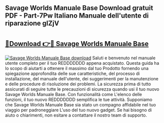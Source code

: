 ## Savage Worlds Manuale Base Download gratuit PDF - Part-7Pw Italiano Manuale dell'utente di riparazione gIZjV

# <h2><a href="http://df9n9f.blite.top/?on=Savage+Worlds+Manuale+Base">🔗Download 👉🔴 Savage Worlds Manuale Base</a></h2>

[![Savage Worlds Manuale Base download](https://i.imgur.com/lujVjoI.png)](http://df9n9f.blite.top/?on=Savage+Worlds+Manuale+Base)
Saluti e benvenuto nel manuale utente completo per il tuo REDDDDDDD appena acquistato. Questa guida ha lo scopo di aiutarti a ottenere il massimo dal tuo Prodotto fornendo una spiegazione approfondita delle sue caratteristiche, del processo di installazione, del manuale dell'utente, dei suggerimenti per la manutenzione e delle procedure di risoluzione dei problemi. La sicurezza prima di tutto assicurati di seguire tutte le precauzioni di sicurezza quando usi il tuo nuovo Savage Worlds Manuale Base. Con funzionalità come L'elenco delle funzioni, il tuo nuovo REDDDDDDD semplifica le tue attività. Supponiamo che Savage Worlds Manuale Base sia stato un compagno affidabile nel tuo viaggio per padroneggiare L'uso del tuo nuovo gadget. Se hai bisogno di aiuto o chiarimenti, non esitare a contattare il nostro team di supporto.

